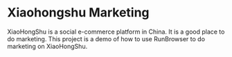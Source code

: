 # Xiaohongshu Marketing

XiaoHongShu is a social e-commerce platform in China. It is a good place to do marketing. This project is a demo of how to use RunBrowser to do marketing on XiaoHongShu.
